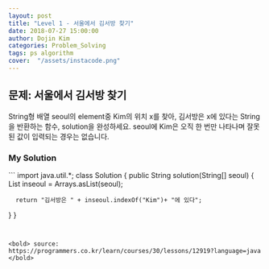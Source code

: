 ```yaml
---
layout: post
title: "Level 1 - 서울에서 김서방 찾기"
date: 2018-07-27 15:00:00
author: Dojin Kim
categories: Problem_Solving
tags: ps algorithm
cover:  "/assets/instacode.png"
---
```



<h2>문제: 서울에서 김서방 찾기</h2>

String형 배열 seoul의 element중 Kim의 위치 x를 찾아, 김서방은 x에 있다는 String을 반환하는 함수, solution을 완성하세요. seoul에 Kim은 오직 한 번만 나타나며 잘못된 값이 입력되는 경우는 없습니다.

<h3>My Solution</h3>
```
import java.util.*;
class Solution {
  public String solution(String[] seoul) {
      List<String> inseoul = Arrays.asList(seoul);  	
	  
      return "김서방은 " + inseoul.indexOf("Kim")+ "에 있다";
  }
}
```


<bold> source: https://programmers.co.kr/learn/courses/30/lessons/12919?language=java </bold>
